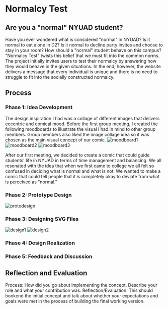 # Normalcy Test
## Are you a "normal" NYUAD student?
Have you ever wondered what is considered "normal" in NYUAD? Is it normal to eat alone in D2? Is it normal to decline party invites and choose to stay in your room? How should a "normal" student behave on this campus? "Normalcy Test" twists this belief that we must fit into the common norms. The project initially invites users to test their normalcy by answering how they would behave in the given situations. In the end, however, the website delivers a message that every individual is unique and there is no need to struggle to fit into the socially constructed normalcy. 

## Process
### Phase 1: Idea Development
The design inspiration I had was a collage of different images that delivers eccentric and comical mood. Before the first group meeting, I created the following moodboards to illustrate the visual I had in mind to other group members. Group members also liked the image collage idea so it was chosen as the main visual concept of our comic. 
![moodboard1](InjooKangImages/injookang1.png)
![moodboard2](InjooKangImages/injookang2.png)
![moodboard3](InjooKangImages/injookang3.png)

After our first meeting, we decided to create a comic that could guide students' life in NYUAD in terms of time management and balancing. We all resonated with the idea that when we first came to college we all felt so confused in deciding what is normal and what is not. We wanted to make a comic that could tell people that it is completely okay to deviate from what is perceived as "normal." 

### Phase 2: Prototype Design

![protodesign](InjooKangImages/injookang4.png)

### Phase 3: Designing SVG Files
![design1](InjooKangImages/injookang5.png)
![design2](InjooKangImages/injookang6.png)

### Phase 4: Design Realization 

### Phase 5: Feedback and Discussion

## Reflection and Evaluation 

Process: How did you go about implementing the concept. Describe your role and what your contribution was.
Reflection/Evaluation: This should bookend the initial concept and talk about whether your expectations and goals were met in the process of building the final working version.
